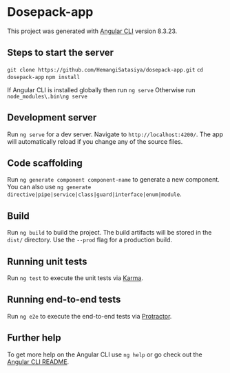 # Dosepack-app

This project was generated with [Angular CLI](https://github.com/angular/angular-cli) version 8.3.23.

## Steps to start the server
`git clone https://github.com/HemangiSatasiya/dosepack-app.git`
`cd dosepack-app`
`npm install`

If Angular CLI is installed globally then run
`ng serve`
Otherwise run
`node_modules\.bin\ng serve`

## Development server

Run `ng serve` for a dev server. Navigate to `http://localhost:4200/`. The app will automatically reload if you change any of the source files.

## Code scaffolding

Run `ng generate component component-name` to generate a new component. You can also use `ng generate directive|pipe|service|class|guard|interface|enum|module`.

## Build

Run `ng build` to build the project. The build artifacts will be stored in the `dist/` directory. Use the `--prod` flag for a production build.

## Running unit tests

Run `ng test` to execute the unit tests via [Karma](https://karma-runner.github.io).

## Running end-to-end tests

Run `ng e2e` to execute the end-to-end tests via [Protractor](http://www.protractortest.org/).

## Further help

To get more help on the Angular CLI use `ng help` or go check out the [Angular CLI README](https://github.com/angular/angular-cli/blob/master/README.md).
